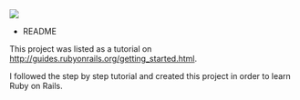 
<img src="https://travis-ci.org/rcartwright/blog.svg?branch=master">


* README

This project was listed as a tutorial on http://guides.rubyonrails.org/getting_started.html.

I followed the step by step tutorial and created this project in order to learn Ruby on Rails.
